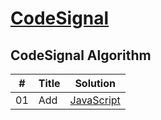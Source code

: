 # [CodeSignal](https://app.codesignal.com/arcade)

## CodeSignal Algorithm

| #   | Title | Solution       |
| --- | ----- | -------------- |
| 01  | Add   | [JavaScript]() |
